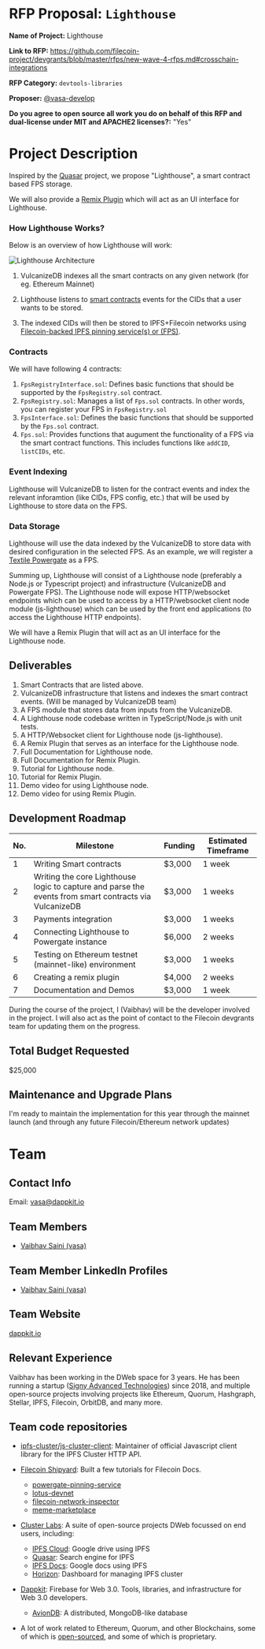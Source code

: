 # RFP Proposal: `Lighthouse`

**Name of Project:** Lighthouse

**Link to RFP:** https://github.com/filecoin-project/devgrants/blob/master/rfps/new-wave-4-rfps.md#crosschain-integrations

**RFP Category:** `devtools-libraries`

**Proposer:** [@vasa-develop](https://github.com/vasa-develop)

**Do you agree to open source all work you do on behalf of this RFP and dual-license under MIT and APACHE2 licenses?:** "Yes"

# Project Description

Inspired by the [Quasar](https://github.com/openworklabs/quasar) project, we propose "Lighthouse", a smart contract based FPS storage.

We will also provide a [Remix Plugin](https://github.com/ethereum/remix-plugin) which will act as an UI interface for Lighthouse.

### How Lighthouse Works?

Below is an overview of how Lighthouse will work:

![Lighthouse Architecture](https://i.pinimg.com/originals/1d/10/12/1d1012451e022c64133cfa5535116c5d.png)

1. VulcanizeDB indexes all the smart contracts on any given network (for eg. Ethereum Mainnet)

2. Lighthouse listens to [smart contracts](#contracts) events for the CIDs that a user wants to be stored.

3. The indexed CIDs will then be stored to IPFS+Filecoin networks using [Filecoin-backed IPFS pinning service(s) or (FPS)](https://docs.google.com/document/d/1CcNWIPp-xQr-21W2buN_ZUN7aOA4kWrPFgsUYY0cfuI/edit).

### Contracts

We will have following 4 contracts:

1. `FpsRegistryInterface.sol`: Defines basic functions that should be supported by the `FpsRegistry.sol` contract.
2. `FpsRegistry.sol`: Manages a list of `Fps.sol` contracts. In other words, you can register your FPS in `FpsRegistry.sol`
3. `FpsInterface.sol`: Defines the basic functions that should be supported by the `Fps.sol` contract.
4. `Fps.sol`: Provides functions that augument the functionality of a FPS via the smart contract functions. This includes functions like `addCID`, `listCIDs`, etc.

### Event Indexing

Lighthouse will VulcanizeDB to listen for the contract events and index the relevant inforamtion (like CIDs, FPS config, etc.) that will be used by Lighthouse to store data on the FPS.

### Data Storage

Lighthouse will use the data indexed by the VulcanizeDB to store data with desired configuration in the selected FPS. As an example, we will register a [Textile Powergate](https://docs.textile.io/powergate/) as a FPS.

Summing up, Lighthouse will consist of a Lighthouse node (preferably a Node.js or Typescript project) and infrastructure (VulcanizeDB and Powergate FPS). The Lighthouse node will expose HTTP/websocket endpoints which can be used to access by a HTTP/websocket client node module (js-lighthouse) which can be used by the front end applications (to access the Lighthouse HTTP endpoints).

We will have a Remix Plugin that will act as an UI interface for the Lighthouse node.

## Deliverables

1. Smart Contracts that are listed above.
2. VulcanizeDB infrastructure that listens and indexes the smart contract events. (Will be managed by VulcanizeDB team)
3. A FPS module that stores data from inputs from the VulcanizeDB.
4. A Lighthouse node codebase written in TypeScript/Node.js with unit tests.
5. A HTTP/Websocket client for Lighthouse node (js-lighthouse).
6. A Remix Plugin that serves as an interface for the Lighthouse node.
7. Full Documentation for Lighthouse node.
8. Full Documentation for Remix Plugin.
9. Tutorial for Lighthouse node.
10. Tutorial for Remix Plugin.
11. Demo video for using Lighthouse node.
12. Demo video for using Remix Plugin.

## Development Roadmap

| No. | Milestone                                                                                              | Funding | Estimated Timeframe |
| --- | ------------------------------------------------------------------------------------------------------ | ------- | ------------------- |
| 1   | Writing Smart contracts                                                                                | \$3,000 | 1 week              |
| 2   | Writing the core Lighthouse logic to capture and parse the events from smart contracts via VulcanizeDB | \$3,000 | 1 weeks             |
| 3   | Payments integration                                                                                   | \$3,000 | 1 weeks             |
| 4   | Connecting Lighthouse to Powergate instance                                                            | \$6,000 | 2 weeks             |
| 5   | Testing on Ethereum testnet (mainnet-like) environment                                                 | \$3,000 | 1 weeks             |
| 6   | Creating a remix plugin                                                                                | \$4,000 | 2 weeks             |
| 7   | Documentation and Demos                                                                                | \$3,000 | 1 week              |

During the course of the project, I (Vaibhav) will be the developer involved in the project. I will also act as the point of contact to the Filecoin devgrants team for updating them on the progress.

## Total Budget Requested

\$25,000

## Maintenance and Upgrade Plans

I'm ready to maintain the implementation for this year through the mainnet launch (and through any future Filecoin/Ethereum network updates)

# Team

## Contact Info

Email: [vasa@dappkit.io](mailto:vasa@dappkit.io)

## Team Members

- [Vaibhav Saini (vasa)](https://github.com/vasa-develop)

## Team Member LinkedIn Profiles

- [Vaibhav Saini (vasa)](https://www.linkedin.com/in/vasadev/)

## Team Website

[dappkit.io](https://dappkit.io)

## Relevant Experience

Vaibhav has been working in the DWeb space for 3 years. He has been running a startup ([Signy Advanced Technologies](https://signy.io)) since 2018, and multiple open-source projects involving projects like Ethereum, Quorum, Hashgraph, Stellar, IPFS, Filecoin, OrbitDB, and many more.

## Team code repositories

- [ipfs-cluster/js-cluster-client](https://github.com/ipfs-cluster/js-cluster-client): Maintainer of official Javascript client library for the IPFS Cluster HTTP API.

- [Filecoin Shipyard](https://github.com/filecoin-shipyard/): Built a few tutorials for Filecoin Docs.

  - [powergate-pinning-service](https://github.com/filecoin-shipyard/powergate-pinning-service)
  - [lotus-devnet](https://github.com/filecoin-shipyard/lotus-devnet)
  - [filecoin-network-inspector](https://github.com/filecoin-shipyard/filecoin-network-inspector)
  - [meme-marketplace](https://github.com/filecoin-shipyard/meme-marketplace)

- [Cluster Labs](https://github.com/cluster-labs): A suite of open-source projects DWeb focussed on end users, including:

  - [IPFS Cloud](https://github.com/cluster-labs/ipfscloud-web): Google drive using IPFS
  - [Quasar](https://www.youtube.com/watch?v=4HaE7QKvoZM): Search engine for IPFS
  - [IPFS Docs](https://github.com/cluster-labs/ipfscloud-web/tree/production/app/ipfsdocs): Google docs using IPFS
  - [Horizon](https://github.com/cluster-labs/horizon): Dashboard for managing IPFS cluster

- [Dappkit](https://github.com/cluster-labs): Firebase for Web 3.0. Tools, libraries, and infrastructure for Web 3.0 developers.

  - [AvionDB](https://github.com/dappkit/aviondb): A distributed, MongoDB-like database

- A lot of work related to Ethereum, Quorum, and other Blockchains, some of which is [open-sourced](https://github.com/vasa-develop?tab=repositories&q=eth&type=&language=), and some of which is proprietary.
